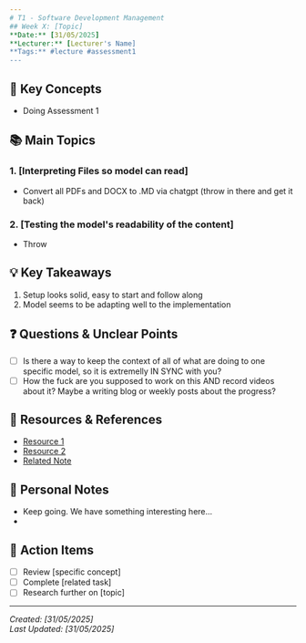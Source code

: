 ```yaml
---
# T1 - Software Development Management
## Week X: [Topic]
**Date:** [31/05/2025]  
**Lecturer:** [Lecturer's Name]  
**Tags:** #lecture #assessment1
---
```


## 📝 Key Concepts
- Doing Assessment 1

## 📚 Main Topics
### 1. [Interpreting Files so model can read] 
- Convert all PDFs and DOCX to .MD via chatgpt (throw in there and get it back)

### 2. [Testing the model's readability of the content]
- Throw

## 💡 Key Takeaways
1. Setup looks solid, easy to start and follow along
2. Model seems to be adapting well to the implementation

## ❓ Questions & Unclear Points
- [ ] Is there a way to keep the context of all of what are doing to one specific model, so it is extremelly IN SYNC with you?
- [ ] How the fuck are you supposed to work on this AND record videos about it? Maybe a writing blog or weekly posts about the progress?

## 🔗 Resources & References
- [Resource 1](URL)
- [Resource 2](URL)
- [Related Note](./related_note.md)

## 📝 Personal Notes
- Keep going. We have something interesting here...
- 

## 🚀 Action Items
- [ ] Review [specific concept]
- [ ] Complete [related task]
- [ ] Research further on [topic]

---
*Created: [31/05/2025]  
Last Updated: [31/05/2025]*
